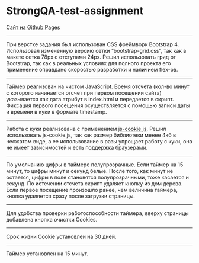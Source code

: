 # StrongQA-test-assignment

[Cайт на Github Pages](https://randomize1.github.io/strongqa-test.github.io/)
***
При верстке задания был использован CSS фреймворк Bootstrap 4. Использовал измененную версию сетки “bootstrap-grid.css”, так как в макете сетка 78px с отступами 24px. Решил использовать грид от Bootstrap, так как в реальных условиях для полного проекта его применение оправдано скоростью разработки и наличием flex-ов. 
***
Таймер реализован на чистом JavaScript. Время отсчета (кол-во минут с которого начинается отсчет при первом посещении сайта) указывается как дата атрибут в index.html и передается в скрипт. Фиксация первого посещения осуществляется с помощью записи даты и времени в куки в формате timestamp. 
***
Работа с куки реализована с применением [js-cookie.js](https://github.com/js-cookie/js-cookie). Решил использовать js-cookie.js, так как размер библиотеки менее 4кб в несжатом виде, а ее использование в разы упрощает работу с куки, она не имеет зависимостей и есть поддержка браузерами. 
***
По умолчанию цифры в таймере полупрозрачные. Если таймер на 15 минут, то цифры минут и секунд белые. После того, как минут не остается, цифры в поле становятся полупрозрачными, тоже касается и секунд. По истечении отсчета скрипт удаляет кнопку из дом дерева. Если первое посещение произошло ранее, чем величина таймера, кнопка удаляется сразу после загрузки страницы. 
***
Для удобства проверки работоспособности таймера, вверху страницы добавлена кнопка очистки Cookies. 
***
Срок жизни Cookie установлен на 30 дней.
***
Таймер установлен на 15 минут.

